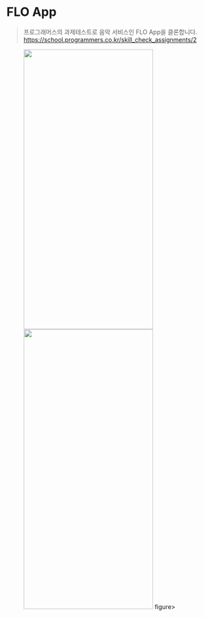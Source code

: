 # FLO App
> 프로그래머스의 과제테스트로 음악 서비스인 FLO App을 클론합니다.
https://school.programmers.co.kr/skill_check_assignments/2

<figure class="half">
  <img src="https://user-images.githubusercontent.com/76645463/204215310-09b6fa9a-4ad8-4828-a340-7ab67ec73b7b.png" width="300" height="650">
  <img src="https://user-images.githubusercontent.com/76645463/204215318-434774a0-3c53-4346-9cc0-ca166dc70821.png" width="300" height="650">
figure>
